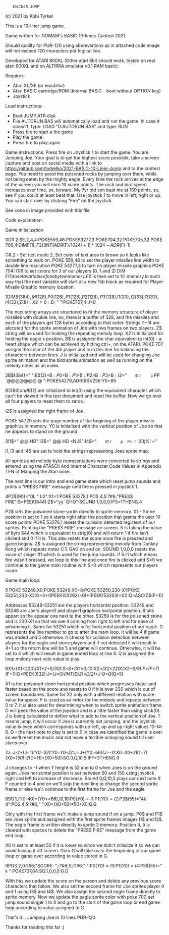        10LINER JUMP

(c) 2021 by Kobi Tyrkel

This is a 10-liner jump game.

Game written for NOMAM's BASIC 10-liners Contest 2021

Should qualify for PUR-120 using abbreviations as in attached code image will not exceed 120 characters per logical line.

Developed for ATARI 800XL (Other atari 8bit should work, tested on real atari 800XL and on ALTIRRA emulator v3.1 RAM basic):

Requires:
- Atari XL/XE (or emulator)
- Atari BASIC cartridge/ROM (Internal BASIC - boot without OPTION key)
- Joystick

Load instructions:
- Boot JUMP.ATR disk
- File AUTORUN.BAS will automatically load and run the game. In case it doesn't, type: LOAD "D:AUTORUN.BAS" and type: RUN
- Press fire to start a the game
- Play the game
- Press fire to play again

Game instructions:
Press fire on Joystick 1 to start the game.
You are Jumping Joe. Your goal is to get the highest score possible, take a screen capture and post on social media with a link to https://github.com/tyrkelko/2021-BASIC-10-Liner-Jump and to the contest page.
You need to avoid the poisoned rocks by jumping over them, while not being eaten by the mighty eagle.
Every time the rock arrives at the edge of the screen you will earn 10 score points.
The rock and bird speed increases over time, so, beware. My 7yr old son beat me at 160 points, so, see if you could at least beat that.
Use joystick 1 to move in left, right or up.
You can start over by clicking "Fire" on the joystick.

See code in image provided with this file

Code explanation:

Game initialization

0GR.2:SE.2,4,4:POKE559,46:POKE53277,3:POKE704,32:POKE705,32:POKE706,4:DIMF$(1),F2$((INT(ADR(F$)/1024)+1)*1024-ADR(F$)-1)

GR.2 - Set text mode 2, Set color of text area to brown so it looks like something to walk on.
POKE 559,46 to set the player missiles line width to double line resolution
POKE 53277,3 to turn on player missile graphics
POKE 704-706 to set colors for 3 of our players (0, 1 and 2)
DIM F$(1) to set a variable of one byte in memory. F2$ is then set to fill memory in such way that the next variable will start at a new 1kb block as required for Player Missile Graphic memory location.

1DIMB$(384),M$(128),P0$(128),P1$(128),P2$(128),P3$(128),I1$(33),I2$(33),I3$(33),I4$(33),Z$(8):X2=0:B$=" ":POKE707,4:J=0

The next string arrays are structured to fit the memory structure of player missiles with double line, so, there is a buffer of 328, and the missiles and each of the players get 128 bytes according to that order.
Strings I1$-I4$ are alocated for the sprite animation of Joe with two frames on two players.
Z$ string will be used for holding the repeating melody loop.
X2 is initialized for holding the eagle x position.
B$ is assigned the char equivalent to int(0) - a heart shape which can be achieved by hitting ctrl+, on the ATARI.
POKE 707 assigns the color of the 4th player and is in this line for balancing the characters between lines.
J is initialized and will be used for changing Joe sprite animation and the bird sprite animation as well as running on the melody notes as an index.

2B$(384)=" ":B$(2)=B$:P0$=B$:P1$=B$:P2$=B$:P3$=B$:I2$="  `    4tr    p ` PP `@@@@@@@  @ ":POKE54279,ADR(B$)/256:Y0=65

B$(384) and B$(2) are initialized to int(0) using the equivalent character which can't be viewed in this text document and reset the buffer.
Now we go over all four players to reset them to zeros.

I2$ is assigned the right frame of Joe.

POKE 54729 sets the page number of the begining of the player missile graphics in memory.
Y0 is initialized with the vertical position of Joe so that he appears to stand on the ground.

3I1$="    @@    HD":I3$="    @@    HD        <NJ3":I4$="  `    4tr    p  P< r  `00j%! ~"

I1$, I3$ and I4$ are set to hold the strings representing Joes sprite map.

All sprites and melody byte representations were converted to strings and entered using the ATASCII And Internal Character Code Values in Appendix TEN of Mapping the Atari book.

The next line is our intro and end game state which reset jump sounds and prints a "PRESS FIRE" message until fire in pressed in joystick 1.

4P2$(90)="0L " L0":X1=1:POKE 53278,1:POS.4,5:?#6;"PRESS FIRE":S=PEEK(644):Z$="yy` QHQ":SOUND 1,0,0,0:IFS=1THENG.4

P2$ sets the poisoned stone sprite directly to sprite memory.
X1 - Stone position is set to 1 so it starts right after the position that grants the user 10 score points.
POKE 53278,1 resets the collision detected registers of our sprites.
Printing the "PRESS FIRE" message on screen.
S is taking the value of byte 644 which is equivalent to strig(0) and will return 1 if fire isn't clicked and 0 if it is. This also resets the score once fire is pressed and game begins.
Z$ is assigned the string representing melody from Donkey Kong which repeats notes C E GAG on and on.
SOUND 1,0,0,0 resets the voice of singer #1 which is used for the jump sounds.
If S=1 which means fire wasn't pressed, we loop to this line and once fire is clicked and S=0 we continue to the game main routine with S=0 which represents our players score.

Game main loop:

5 POKE 53248,X0:POKE 53249,X0+8:POKE 53250,230-X1:POKE 53251,230-X2:G=4+((PEEK(53262)=0)*(PEEK(53263)=0)):Q=ASC(Z$(F+1))

Addresses 53248-53251 are the players horizontal position.
53248 and 53248 are Joe's player0 and player1 graphics horizontal position. 8 bits appart so the appear one next to the other.
53250 is for the poisoned stone and is 230-X1 so that we see it coming from right to left and for ease of advancing it.
Same for 53251 which is for horizontal position of our eagle.
G represents the line number to go to after the main loop. It will be 4 if game was ended and 5 otherwise.
It checks for collision detection between players for the eagle and stone players and if not detected it will result in 4+1 so the return line will be 5 and game will continue. Otherwise, it will be set to 4 which will result in game ended loop at line 4.
Q is assigned the loop melody next note value to play.

6X1=(X1<220)*(X1+2+S/30):S=S+(X1=0)*10:X2=(X2<220)*(X2+S/9):F=(F<7)*(F+1):D=PEEK(632):J=(J=0)*(INT(D/2)=D/2)+J:Q=Q*(G=5)

X1 is the poisoned stone horizontal position which progresses faster and faster based on the score and resets to 0 if it is over 230 which is out of screen boundaries.
Same for X2 only with a different relation with score value for speed.
F is used as an index for the melody and repeats between 0 to 7. It is also used for determining when to switch sprite animation frame.
D will peek the value of the joystick and is a little faster than using stick(0).
J is being calculated to define what to add to the vertical position of Joe. 1 means jump, it will occur if Joe is currently not jumping, and the joystick value is even which corresponds with up-left, up and up-right values 10-14-6.
Q - the next note to play is set to 0 in case we identified the game is over so we'll reset the music and not leave a terrible annoying sound till user starts over.

7J=J-2*(J=1)*(Y0=52):Y0=Y0-J*2:J=J+(Y0=66)*(J=-1):X0=X0+2*(D=7)*(X0<150)-2*(D=11)*(X0>50):SO.0,Q,10,5:IFF<3THENG.9

J changes to -1 when Y height is 52 and to 0 when Joes is on the ground again.
Joes horizontal position is set between 50 and 150 using joystick right and left to increase of decrease.
Sound 0,Q,10,5 plays our next note
If F counted to 4 and on we'll skip the next line to change the second sprite frame or else we'll continue to the first frame for Joe and the eagle.

8SO.1,(Y0-40)*(Y0<>66),10,10:P0$(Y0)=I1$:P1$(Y0)=I2$:P3$(55)="Ak d":POS.4,5:?#6;"           ":X0=(X0<50)*50+X0:G.G

Only with the first frame we'll make a jump sound if on a jump.
P0$ and P1$ are Joes sprite and assigned with the first sprite frames images I1$ and I2$.
The eagle frame is written directly to sprite 3 memory.
Position 4, 5 is cleared with spaces to delete the "PRESS FIRE" message from the game end loop.

X0 is set to at least 50 if it is lower so since we didn't initialize it so we can avoid having it off screen.
Goto G will take us to the beginning of our game loop or game over according to value stored in G.

9POS.2,0:?#6;"SCORE: ";:?#6;S;:?#6;"   ":P0$(Y0)=I3$:P1$(Y0)=I4$:P3$(55)=" k  ":POKE707,64:SO.1,0,0,0:G.G

With this we update the score on the screen and delete any previous score characters that follow.
We also set the second frame for Joe sprites player 0 and 1 using I3$ and I4$. We also assign the second eagle frame directly to sprite memory.
Now we update the eagle sprite color with poke 707, set jump sound singer 1 to 0 and go to the start of the game loop or end game loop according to value assigned to G.

That's it... Jumping Joe in 10 lines PUR-120.

Thanks for reading this far :)
